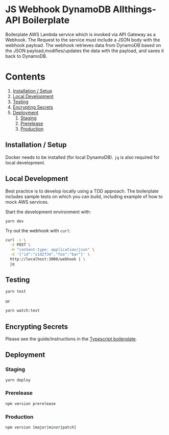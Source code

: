 # JS Webhook DynamoDB Allthings-API Boilerplate

Boilerplate AWS Lambda service which is invoked via API Gateway as a Webhook.
The Request to the service must include a JSON body with the webhook payload.
The webhook retrieves data from DynamoDB based on the JSON
payload,modifies/updates the data with the payload, and saves it back to
DynamoDB.

# Contents

1. [Installation / Setup](#installation--setup)
1. [Local Development](#local-development)
1. [Testing](#testing)
1. [Encrypting Secrets](#encrypting-secrets)
1. [Deployment](#deployment)
   1. [Staging](#staging)
   1. [Prerelease](#prerelease)
   1. [Production](#production)

## Installation / Setup

Docker needs to be installed (for local DynamoDB). `jq` is also required for
local development.

## Local Development

Best practice is to develop locally using a TDD approach. The boilerplate
includes sample tests on which you can build, including example of how to mock
AWS services.

Start the development environment with:

```sh
yarn dev
```

Try out the webhook with `curl`:

```sh
curl -s \
  -X POST \
  -H "content-type: application/json" \
  -d '{"id":"s1d2f34","foo":"bar"}' \
  http://localhost:3000/webhook | \
  jq
```

## Testing

```sh
yarn test
```

or

```sh
yarn watch:test
```

## Encrypting Secrets

Please see the guide/instructions in the [Typescript boilerplate](/typescript/).

## Deployment

### Staging

```sh
yarn deploy
```

### Prerelease

```sh
npm version prerelease
```

### Production

```sh
npm version [major|minor|patch]
```
